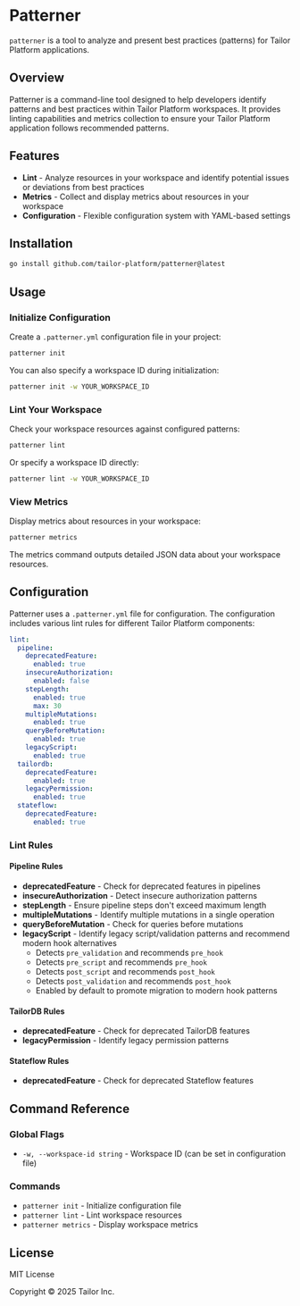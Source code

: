 # Patterner

`patterner` is a tool to analyze and present best practices (patterns) for Tailor Platform applications.

## Overview

Patterner is a command-line tool designed to help developers identify patterns and best practices within Tailor Platform workspaces. It provides linting capabilities and metrics collection to ensure your Tailor Platform application follows recommended patterns.

## Features

- **Lint** - Analyze resources in your workspace and identify potential issues or deviations from best practices
- **Metrics** - Collect and display metrics about resources in your workspace
- **Configuration** - Flexible configuration system with YAML-based settings

## Installation

```bash
go install github.com/tailor-platform/patterner@latest
```

## Usage

### Initialize Configuration

Create a `.patterner.yml` configuration file in your project:

```bash
patterner init
```

You can also specify a workspace ID during initialization:

```bash
patterner init -w YOUR_WORKSPACE_ID
```

### Lint Your Workspace

Check your workspace resources against configured patterns:

```bash
patterner lint
```

Or specify a workspace ID directly:

```bash
patterner lint -w YOUR_WORKSPACE_ID
```

### View Metrics

Display metrics about resources in your workspace:

```bash
patterner metrics
```

The metrics command outputs detailed JSON data about your workspace resources.

## Configuration

Patterner uses a `.patterner.yml` file for configuration. The configuration includes various lint rules for different Tailor Platform components:

```yaml
lint:
  pipeline:
    deprecatedFeature:
      enabled: true
    insecureAuthorization:
      enabled: false
    stepLength:
      enabled: true
      max: 30
    multipleMutations:
      enabled: true
    queryBeforeMutation:
      enabled: true
    legacyScript:
      enabled: true
  tailordb:
    deprecatedFeature:
      enabled: true
    legacyPermission:
      enabled: true
  stateflow:
    deprecatedFeature:
      enabled: true
```

### Lint Rules

#### Pipeline Rules
- **deprecatedFeature** - Check for deprecated features in pipelines
- **insecureAuthorization** - Detect insecure authorization patterns
- **stepLength** - Ensure pipeline steps don't exceed maximum length
- **multipleMutations** - Identify multiple mutations in a single operation
- **queryBeforeMutation** - Check for queries before mutations
- **legacyScript** - Identify legacy script/validation patterns and recommend modern hook alternatives
  - Detects `pre_validation` and recommends `pre_hook`
  - Detects `pre_script` and recommends `pre_hook`
  - Detects `post_script` and recommends `post_hook`
  - Detects `post_validation` and recommends `post_hook`
  - Enabled by default to promote migration to modern hook patterns

#### TailorDB Rules
- **deprecatedFeature** - Check for deprecated TailorDB features
- **legacyPermission** - Identify legacy permission patterns

#### Stateflow Rules
- **deprecatedFeature** - Check for deprecated Stateflow features

## Command Reference

### Global Flags

- `-w, --workspace-id string` - Workspace ID (can be set in configuration file)

### Commands

- `patterner init` - Initialize configuration file
- `patterner lint` - Lint workspace resources
- `patterner metrics` - Display workspace metrics

## License

MIT License

Copyright © 2025 Tailor Inc.
